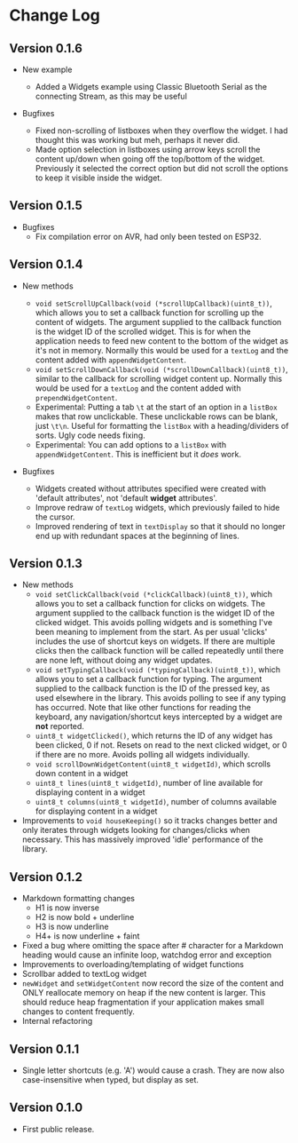 # Change Log

## Version 0.1.6

- New example
  - Added a Widgets example using Classic Bluetooth Serial as the connecting Stream, as this may be useful

- Bugfixes
  - Fixed non-scrolling of listboxes when they overflow the widget. I had thought this was working but meh, perhaps it never did.
  - Made option selection in listboxes using arrow keys scroll the content up/down when going off the top/bottom of the widget. Previously it selected the  correct option but did not scroll the options to keep it visible inside the widget.

## Version 0.1.5

- Bugfixes
  - Fix compilation error on AVR, had only been tested on ESP32.

## Version 0.1.4

- New methods
  - `void setScrollUpCallback(void (*scrollUpCallback)(uint8_t))`, which allows you to set a callback function for scrolling up the content of widgets. The argument supplied to the callback function is the widget ID of the scrolled widget. This is for when the application needs to feed new content to the bottom of the widget as it's not in memory. Normally this would be used for a `textLog` and the content added with `appendWidgetContent`.
  - `void setScrollDownCallback(void (*scrollDownCallback)(uint8_t))`, similar to the callback for scrolling widget content up. Normally this would be used for a `textLog` and the content added with `prependWidgetContent`.
  - Experimental: Putting a tab `\t` at the start of an option in a `listBox` makes that row unclickable. These unclickable rows can be blank, just `\t\n`. Useful for formatting the `listBox` with a heading/dividers of sorts. Ugly code needs fixing.
  - Experimental: You can add options to a `listBox` with `appendWidgetContent`. This is inefficient but it _does_ work.
  
- Bugfixes
  - Widgets created without attributes specified were created with 'default attributes', not 'default **widget** attributes'.
  - Improve redraw of `textLog` widgets, which previously failed to hide the cursor.
  - Improved rendering of text in `textDisplay` so that it should no longer end up with redundant spaces at the beginning of lines.

## Version 0.1.3

- New methods
  - `void setClickCallback(void (*clickCallback)(uint8_t))`, which allows you to set a callback function for clicks on widgets. The argument supplied to the callback function is the widget ID of the clicked widget. This avoids polling widgets and is something I've been meaning to implement from the start. As per usual 'clicks' includes the use of shortcut keys on widgets. If there are multiple clicks then the callback function will be called repeatedly until there are none left, without doing any widget updates.
  - `void setTypingCallback(void (*typingCallback)(uint8_t))`, which allows you to set a callback function for typing.  The argument supplied to the callback function is the ID of the pressed key, as used elsewhere in the library. This avoids polling to see if any typing has occurred. Note that like other functions for reading the keyboard, any navigation/shortcut keys intercepted by a widget are **not** reported.
  - `uint8_t widgetClicked()`, which returns the ID of any widget has been clicked, 0 if not. Resets on read to the next clicked widget, or 0 if there are no more. Avoids polling all widgets individually.
  - `void scrollDownWidgetContent(uint8_t widgetId)`, which scrolls down content in a widget
  - `uint8_t lines(uint8_t widgetId)`, number of line available for displaying content in a widget
  - `uint8_t columns(uint8_t widgetId)`, number of columns available for displaying content in a widget
- Improvements to `void houseKeeping()` so it tracks changes better and only iterates through widgets looking for changes/clicks when necessary. This has massively improved 'idle' performance of the library.

## Version 0.1.2

- Markdown formatting changes
  - H1 is now inverse
  - H2 is now bold + underline
  - H3 is now underline
  - H4+ is now underline + faint
- Fixed a bug where omitting the space after # character for a Markdown heading would cause an infinite loop, watchdog error and exception
- Improvements to overloading/templating of widget functions
- Scrollbar added to textLog widget
- `newWidget` and `setWidgetContent` now record the size of the content and ONLY reallocate memory on heap if the new content is larger. This should reduce heap fragmentation if your application makes small changes to content frequently.
- Internal refactoring

## Version 0.1.1

- Single letter shortcuts (e.g. 'A') would cause a crash. They are now also case-insensitive when typed, but display as set.

## Version 0.1.0

- First public release.